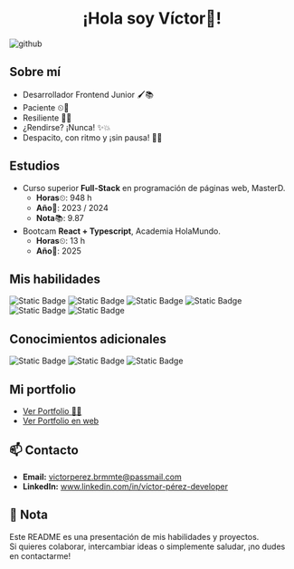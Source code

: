 <h1 align="center">¡Hola soy Víctor👋!</h1>

![github](https://github.com/user-attachments/assets/9f34d2cc-9447-499d-991b-cc88d253b1e4)

## Sobre mí
- Desarrollador Frontend Junior 🖌📚
- Paciente ⏲💨
- Resiliente 💪💯
- ¿Rendirse? ¡Nunca! ✨💥
- Despacito, con ritmo y ¡sin pausa! 🐢👣

## Estudios
- Curso superior **Full-Stack** en programación de páginas web, MasterD.
    - **Horas**⏲: 948 h
    - **Año**👣: 2023 / 2024
    - **Nota**📚: 9.87
- Bootcam **React + Typescript**, Academia HolaMundo.
    - **Horas**⏲: 13 h
    - **Año**👣: 2025

## Mis habilidades
![Static Badge](https://img.shields.io/badge/Typescript-blue) ![Static Badge](https://img.shields.io/badge/Javascript-yellow)
 ![Static Badge](https://img.shields.io/badge/HTML-red) ![Static Badge](https://img.shields.io/badge/CSS-blue) ![Static Badge](https://img.shields.io/badge/React-%23018FA3) ![Static Badge](https://img.shields.io/badge/Git-orange)

## Conocimientos adicionales
![Static Badge](https://img.shields.io/badge/PHP-purple)
![Static Badge](https://img.shields.io/badge/SQL-yellow)
![Static Badge](https://img.shields.io/badge/Apache-orange)

## Mi portfolio
- [Ver Portfolio 💪💯](https://github.com/Tortoise-code-Z/portfolio)
- [Ver Portfolio en web](https://tortoise-code-z.github.io/portfolio/)


## 📫 Contacto
- **Email:** victorperez.brmmte@passmail.com
- **LinkedIn:** www.linkedin.com/in/víctor-pérez-developer

## 📝 Nota
Este README es una presentación de mis habilidades y proyectos.  
Si quieres colaborar, intercambiar ideas o simplemente saludar, ¡no dudes en contactarme!

